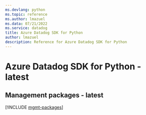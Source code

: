 ```yaml
---
ms.devlang: python
ms.topic: reference
ms.author: lmazuel
ms.data: 07/21/2022
ms.service: datadog
title: Azure Datadog SDK for Python
author: lmazuel
description: Reference for Azure Datadog SDK for Python
---
```

# Azure Datadog SDK for Python - latest

## Management packages - latest
[!INCLUDE [mgmt-packages](datadog-mgmt-index.md)]